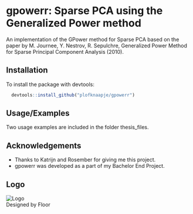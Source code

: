 
# gpowerr: Sparse PCA using the Generalized Power method

An implementation of the GPower method for Sparse PCA based on the paper by M. Journee, Y. Nestrov, R. Sepulchre, Generalized Power Method for  Sparse Principal  Component Analysis (2010).

## Installation 

To install the package with devtools:
```R 
  devtools::install_github("plofknaapje/gpowerr")
```
    
## Usage/Examples
Two usage examples are included in the folder thesis_files.

  
## Acknowledgements
 - Thanks to Katrijn and Rosember for giving me this project.
 - gpowerr was developed as a part of my Bachelor End Project.

## Logo
![Logo](https://github.com/plofknaapje/gpowerr/blob/main/logo.png)  
Designed by Floor
